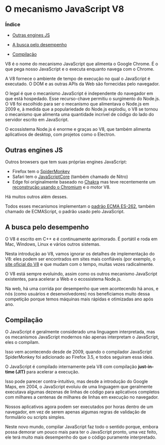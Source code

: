 # O mecanismo JavaScript V8

### Índice

- [Outras engines JS]()

- [A busca pelo desempenho]()

- [Compilação]()

V8 é o nome do mecanismo JavaScript que alimenta o Google Chrome. É o que pega nosso JavaScript e o executa enquanto navega com o Chrome.

A V8 fornece o ambiente de tempo de execução no qual o JavaScript é executado. O DOM e as outras APIs da Web são fornecidas pelo navegador.

O legal é que o mecanismo JavaScript é independente do navegador em que está hospedado. Esse recurso-chave permitiu o surgimento do Node.js. O V8 foi escolhido para ser o mecanismo que alimentava o Node.js em 2009 e, à medida que a populariedade do Node.js explodiu, o V8 se tornou o mecanismo que alimenta uma quantidade incrível de código do lado do servidor escrito em JavaScript.

O ecossistema Node.js é enorme e graças ao V8, que também alimenta aplicativos de desktop, com projetos como o Electron.

## Outras engines JS

Outros browsers que tem suas próprias engines JavaScript:

- Firefox tem o [SpiderMonkey](https://spidermonkey.dev)
- Safari tem o [JavaScriptCore](https://developer.apple.com/documentation/javascriptcore) (também chamado de Nitro)
- Edge foi originalmente baseado no [Chakra](https://github.com/chakra-core/ChakraCore) mas teve recentemente um [reconstrução usando o Chromium](https://support.microsoft.com/en-us/microsoft-edge/download-the-new-microsoft-edge-based-on-chromium-0f4a3dd7-55df-60f5-739f-00010dba52cf) e o motor V8.

Há muitos outros além desses.

Todos esses mecanismos implementam o [padrão ECMA ES-262](https://www.ecma-international.org/publications-and-standards/standards/ecma-262/), também chamado de ECMAScript, o padrão usado pelo JavaScript.

## A busca pelo desempenho

O V8 é escrito em C++ e é continuamente aprimorado. É portátil e roda em Mac, Windows, Linux e vários outros sistemas.

Nesta introdução ao V8, vamos ignorar os detalhes de implementação do V8: eles podem ser encontrados em sites mais confiáveis (por exemplo, o [site oficial do V8](https://v8.dev) e que mudam com o tempo, muitas vezes radicalmente.

O V8 está sempre evoluindo, assim como os outros mecanismo JavaScript existentes, para acelerar a Web e o ecossistema Node.js.

Na web, há uma corrida por desempenho que vem acontecendo há anos, e nós (como usuários e desenvolvedores) nos beneficiamos muito dessa competição porque temos máquinas mais rápidas e otimizadas ano após ano.

## Compilação

O JavaScript é geralmente considerado uma linguagem interpretada, mas os mecanismos JavaScript modernos não apenas interpretam o JavaScript, eles o compilam.

Isso vem acontecendo desde de 2009, quando o compilador JavaScript SpiderMonkey foi adicionado ao Firefox 3.5, e todos seguiram essa ideia.

O JavaScript é compilado internamente pela V8 com compilação **just-in-time (JIT)** para acelerar a execução.

Isso pode parecer contra-intuitivo, mas desde a introdução do Google Maps, em 2004, o JavaScript evoluiu de uma linguagem que geralmente executava algumas dezenas de linhas de código para aplicativos completos com milhares a centenas de milhares de linhas em execução no navegador.

Nossos aplicativos agora podem ser executados por horas dentro de um navegador, em vez de serem apenas algumas regras de validação de formulário ou scripts simples.

Neste novo mundo, compilar JavaScript faz todo o sentido porque, embora possa demorar um pouco mais para ter o JavaScript pronto, uma vez feito, ele terá muito mais desempenho do que o código puramente interpretado.
